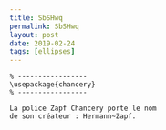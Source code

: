 ```yaml
---
title: SbSHwq
permalink: SbSHwq
layout: post
date: 2019-02-24
tags: [ellipses]
---
```


```latex% Dans le préambule
% -----------------
\usepackage{chancery}
% -----------------

La police Zapf Chancery porte le nom
de son créateur : Hermann~Zapf.
```